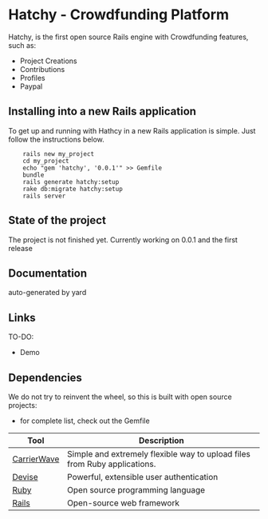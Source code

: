 # Hatchy - Crowdfunding Platform

Hatchy, is the first open source Rails engine with Crowdfunding features, such as:
* Project Creations
* Contributions
* Profiles
* Paypal

## Installing into a new Rails application
To get up and running with Hathcy in a new Rails application is simple. Just follow the instructions below.
		
		rails new my_project
		cd my_project
		echo "gem 'hatchy', '0.0.1'" >> Gemfile
		bundle
		rails generate hatchy:setup
		rake db:migrate hatchy:setup
		rails server

## State of the project
The project is not finished yet.
Currently working on 0.0.1 and the first release

## Documentation
auto-generated by yard

## Links
TO-DO:
* Demo

## Dependencies
We do not try to reinvent the wheel, so this is built with open source projects:
* for complete list, check out the Gemfile

Tool                  | Description
--------------------- | -----------
[CarrierWave]         | Simple and extremely flexible way to upload files from Ruby applications.
[Devise]              | Powerful, extensible user authentication
[Ruby]                | Open source programming language
[Rails]               | Open-source web framework

[CarrierWave]: https://github.com/carrierwaveuploader/carrierwave
[Devise]: https://github.com/plataformatec/devise
[Ruby]: https://www.ruby-lang.org/en/
[Rails]: http://rubyonrails.org/
